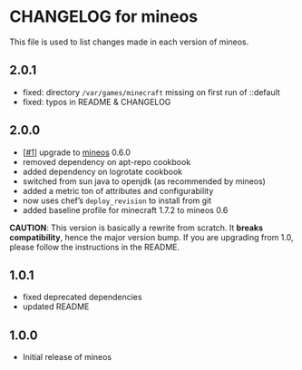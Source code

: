 # CHANGELOG for mineos

This file is used to list changes made in each version of mineos.

## 2.0.1

* fixed: directory `/var/games/minecraft` missing on first run of ::default
* fixed: typos in README & CHANGELOG

## 2.0.0

* \[[#1](https://github.com/kaimi/chef-mineos/issues/1)\] upgrade to 
  [mineos](https://github.com/hexparrot/mineos) 0.6.0
* removed dependency on apt-repo cookbook
* added dependency on logrotate cookbook
* switched from sun java to openjdk (as recommended by mineos)
* added a metric ton of attributes and configurability
* now uses chef’s `deploy_revision` to install from git
* added baseline profile for minecraft 1.7.2 to mineos 0.6

__CAUTION__: This version is basically a rewrite from scratch. It __breaks 
compatibility__, hence the major version bump. If you are upgrading from 
1.0, please follow the instructions in the README.

## 1.0.1

* fixed deprecated dependencies
* updated README

## 1.0.0

* Initial release of mineos
